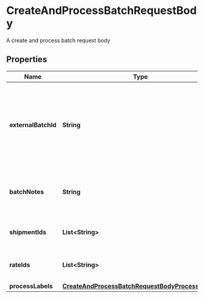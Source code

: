 

# CreateAndProcessBatchRequestBody

A create and process batch request body

## Properties

| Name | Type | Description | Notes |
|------------ | ------------- | ------------- | -------------|
|**externalBatchId** | **String** | A string that uniquely identifies a ShipEngine resource, such as a carrier, label, shipment, etc. |  [optional] |
|**batchNotes** | **String** | Add custom messages for a particular batch |  [optional] |
|**shipmentIds** | **List&lt;String&gt;** | Array of shipment IDs used in the batch |  [optional] |
|**rateIds** | **List&lt;String&gt;** | Array of rate IDs used in the batch |  [optional] |
|**processLabels** | [**CreateAndProcessBatchRequestBodyProcessLabels**](CreateAndProcessBatchRequestBodyProcessLabels.md) |  |  [optional] |



